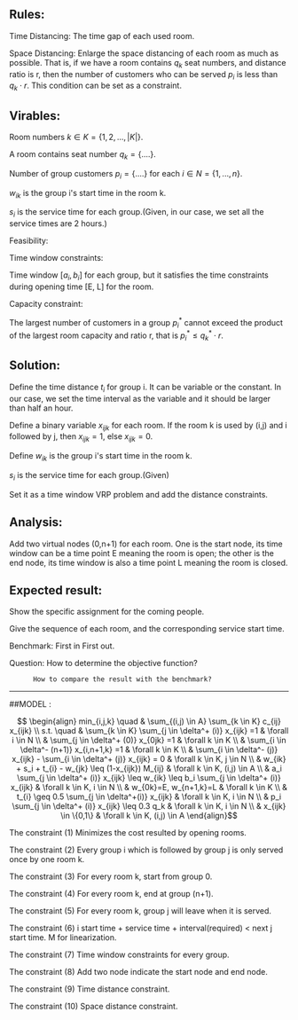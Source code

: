 ##  Rules:

Time Distancing:  The time gap of each used room.

Space Distancing:  Enlarge the space distancing of each room as much as possible. That is, if we have a room contains $q_k$ seat numbers, and distance ratio is r, then the number of customers who can be served $p_i$ is less than $q_k\cdot r$.  This condition can be set as a constraint.

##  Virables:
Room numbers $k \in K = \{1,2,...,|K|\}$.

A room contains seat number $q_k = \{....\}$.

Number of group customers $p_i = \{....\}$ for each $i \in N = \{1,...,n\}$.

$w_{ik}$ is the group i's start time in the room k.

$s_i$ is the service time for each group.(Given, in our case, we set all the service times are 2 hours.)

Feasibility:

Time window constraints:

Time window $[a_{i},b_{i}]$ for each group, but it satisfies the time constraints during opening time [E, L] for the room.

Capacity constraint:

The largest number of customers in a group $p_i^*$ cannot exceed the product of the largest room capacity and ratio r, that is $p_i^* \leq q_k^*\cdot r$.

##  Solution:

Define the time distance $t_{i}$ for group i. It can be variable or the constant. In our case, we set the
time interval as the variable and it should be larger than half an hour.

Define a binary variable $x_{ijk}$ for each room. If the room k is used by (i,j) and i followed by j, then $x_{ijk} = 1$, else $x_{ijk} = 0$.

Define
$w_{ik}$ is the group i's start time in the room k.

$s_i$ is the service time for each group.(Given)

Set it as a time window VRP problem and add the distance constraints.

##  Analysis:

Add two virtual nodes (0,n+1) for each room. One is the start node, its time window can be a time point E meaning the room is open; the other is the end node, its time window is also a time point L meaning the room is closed.

##  Expected result:
Show the specific assignment for the coming people.

Give the sequence of each room, and the corresponding service start time.

Benchmark: First in First out.

Question: How to determine the objective function?

          How to compare the result with the benchmark?

****************************************************
##MODEL :

$$
\begin{align}
min_{i,j,k} \quad & \sum_{(i,j) \in A} \sum_{k \in K} c_{ij} x_{ijk} \\
s.t. \quad  & \sum_{k \in K} \sum_{j \in \delta^+ (i)} x_{ijk} =1 & \forall i \in N  \\
& \sum_{j \in \delta^+ (0)} x_{0jk} =1 & \forall k \in K \\
& \sum_{i \in \delta^- (n+1)} x_{i,n+1,k} =1 & \forall k \in K \\
& \sum_{i \in \delta^- (j)} x_{ijk} - \sum_{i \in \delta^+ (j)} x_{ijk} = 0  & \forall k \in K, j \in N \\
& w_{ik} + s_i + t_{i} - w_{jk} \leq (1-x_{ijk}) M_{ij} & \forall k \in K, (i,j) \in A \\
& a_i \sum_{j \in \delta^+ (i)} x_{ijk} \leq w_{ik} \leq b_i \sum_{j \in \delta^+ (i)} x_{ijk} & \forall k \in K, i \in N \\
& w_{0k}=E, w_{n+1,k}=L  & \forall k \in K \\
& t_{i} \geq 0.5 \sum_{j \in \delta^+(i)} x_{ijk}  & \forall k \in K, i \in N  \\
& p_i \sum_{j \in \delta^+ (i)} x_{ijk} \leq 0.3 q_k & \forall k \in K, i \in N \\
& x_{ijk} \in \{0,1\} & \forall k \in K, (i,j) \in A
\end{align}$$

The constraint (1) Minimizes the cost resulted by opening rooms.

The constraint (2) Every group i which is followed by group j is only served once by one room k.

The constraint (3) For every room k, start from group 0.

The constraint (4) For every room k, end at group (n+1).

The constraint (5) For every room k, group j will leave when it is served.

The constraint (6) i start time + service time + interval(required) < next j start time. M for linearization.

The constraint (7) Time window constraints for every group.

The constraint (8) Add two node indicate the start node and end node.

The constraint (9) Time distance constraint.

The constraint (10) Space distance constraint.
